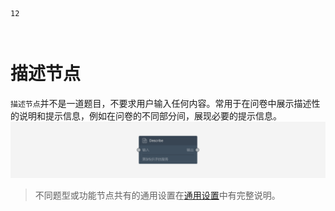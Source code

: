 ```index
12
```

```tag

```

```summary

```
# 描述节点

`描述节点`并不是一道题目，不要求用户输入任何内容。常用于在问卷中展示描述性的说明和提示信息，例如在问卷的不同部分间，展现必要的提示信息。
<img src='../../assets/snapshots/nodes/description/node.png'>

> 不同题型或功能节点共有的通用设置在[通用设置](../../11nodeSettings/concept.md)中有完整说明。
